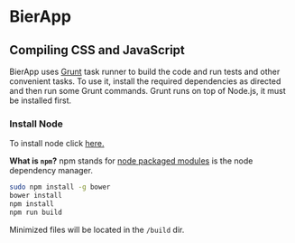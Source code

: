 BierApp
=======

## Compiling CSS and JavaScript

BierApp uses [Grunt](http://gruntjs.com/) task runner to build the code and run tests and other convenient tasks. 
To use it, install the required dependencies as directed and then run some Grunt commands. Grunt runs on top of Node.js, it must be installed first.

### Install Node
To install node click [here.](https://github.com/joyent/node/wiki/Installing-Node.js-via-package-manager)

**What is `npm`?** npm stands for [node packaged modules](http://npmjs.org/) is the node dependency manager.


```bash
sudo npm install -g bower
bower install
npm install
npm run build
```
Minimized files will be located in the `/build` dir.
